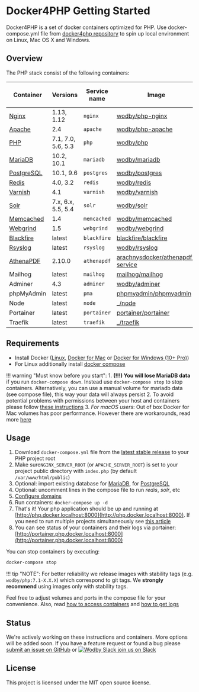 # Docker4PHP Getting Started

Docker4PHP is a set of docker containers optimized for PHP. Use docker-compose.yml file from [docker4php repository](https://github.com/wodby/docker4php) to spin up local environment on Linux, Mac OS X and Windows. 

## Overview

The PHP stack consist of the following containers:

[wodby/php-nginx]: https://github.com/wodby/php-nginx
[wodby/php-apache]: https://github.com/wodby/php-apache
[wodby/php]: https://github.com/wodby/php
[wodby/mariadb]: https://github.com/wodby/mariadb
[wodby/postgres]: https://github.com/wodby/postgres
[wodby/redis]: https://github.com/wodby/redis
[wodby/varnish]: https://github.com/wodby/varnish
[wodby/solr]: https://github.com/wodby/solr
[wodby/memcached]: https://github.com/wodby/memcached
[wodby/webgrind]: https://hub.docker.com/r/wodby/webgrind
[blackfire/blackfire]: https://hub.docker.com/r/blackfire/blackfire
[wodby/rsyslog]: https://hub.docker.com/r/wodby/rsyslog
[arachnysdocker/athenapdf-service]: https://hub.docker.com/r/arachnysdocker/athenapdf-service
[mailhog/mailhog]: https://hub.docker.com/r/mailhog/mailhog
[wodby/adminer]: https://hub.docker.com/r/wodby/adminer
[phpmyadmin/phpmyadmin]: https://hub.docker.com/r/phpmyadmin/phpmyadmin
[portainer/portainer]: https://hub.docker.com/portainer/portainer
[_/node]: https://hub.docker.com/_/node
[_/traefik]: https://hub.docker.com/_/traefik
[Nginx]: containers/nginx.md
[Apache]: containers/apache.md
[PHP]: containers/php.md
[MariaDB]: containers/mariadb.md
[PostgreSQL]: containers/postgres.md
[Redis]: containers/redis.md
[Varnish]: containers/varnish.md
[Solr]: containers/solr.md
[Memcached]: containers/memcached.md
[Webgrind]: containers/webgrind.md
[Blackfire]: containers/blackfire.md
[Rsyslog]: containers/rsyslog.md
[AthenaPDF]: containers/athenapdf.md

| Container    | Versions           | Service name | Image                              | Enabled by default |
| ------------ | ------------------ | ------------ | ---------------------------------- | ------------------ |
| [Nginx]      | 1.13, 1.12         | `nginx`      | [wodby/php-nginx]                  | ✓                  |
| [Apache]     | 2.4                | `apache`     | [wodby/php-apache]                 |                    |
| [PHP]        | 7.1, 7.0, 5.6, 5.3 | `php`        | [wodby/php]                        |                    |
| [MariaDB]    | 10.2, 10.1         | `mariadb`    | [wodby/mariadb]                    | ✓                  |
| [PostgreSQL] | 10.1, 9.6          | `postgres`   | [wodby/postgres]                   |                    |
| [Redis]      | 4.0, 3.2           | `redis`      | [wodby/redis]                      |                    |
| [Varnish]    | 4.1                | `varnish`    | [wodby/varnish]                    |                    |
| [Solr]       | 7.x, 6.x, 5.5, 5.4 | `solr`       | [wodby/solr]                       |                    |
| [Memcached]  | 1.4                | `memcached`  | [wodby/memcached]                  |                    |
| [Webgrind]   | 1.5                | `webgrind`   | [wodby/webgrind]                   |                    |
| [Blackfire]  | latest             | `blackfire`  | [blackfire/blackfire]              |                    |
| [Rsyslog]    | latest             | `rsyslog`    | [wodby/rsyslog]                    |                    |
| [AthenaPDF]  | 2.10.0             | `athenapdf`  | [arachnysdocker/athenapdf-service] |                    |
| Mailhog      | latest             | `mailhog`    | [mailhog/mailhog]                  | ✓                  |
| Adminer      | 4.3                | `adminer`    | [wodby/adminer]                    |                    |
| phpMyAdmin   | latest             | `pma`        | [phpmyadmin/phpmyadmin]            |                    |
| Node         | latest             | `node`       | [_/node]                           |                    |
| Portainer    | latest             | `portainer`  | [portainer/portainer]              | ✓                  |
| Traefik      | latest             | `traefik`    | [_/traefik]                        | ✓                  |

## Requirements

* Install Docker ([Linux](https://docs.docker.com/engine/installation), [Docker for Mac](https://docs.docker.com/engine/installation/mac) or [Docker for Windows (10+ Pro)](https://docs.docker.com/engine/installation/windows))
* For Linux additionally install [docker compose](https://docs.docker.com/compose/install)

!!! warning "Must know before you start":
    1. **(!!!) You will lose MariaDB data** if you run `docker-compose down`. Instead use `docker-compose stop` to stop containers. Alternatively, you can use a manual volume for mariadb data (see compose file), this way your data will always persist 
    2. To avoid potential problems with permissions between your host and containers please follow [these instructions](permissions.md)
    3. _For macOS users_: Out of box Docker for Mac volumes has poor performance. However there are workarounds, read more [here](macos.md)

## Usage 

1. Download `docker-compose.yml` file from the [latest stable release](https://github.com/wodby/docker4php/releases) to your PHP project root
2. Make sure`NGINX_SERVER_ROOT` (or `APACHE_SERVER_ROOT`) is set to your project public directory with `index.php` (by default `/var/www/html/public`)  
3. Optional: import existing database for [MariaDB](containers/mariadb.md#import-existing-database), for [PostgreSQL](containers/postgres.md#import-existing-database)
4. Optional: uncomment lines in the compose file to run _redis_, _solr_, etc
5. [Configure domains](domains.md) 
6. Run containers: `docker-compose up -d`
7. That's it! Your php application should be up and running at [http://php.docker.localhost:8000](http://php.docker.localhost:8000). If you need to run multiple projects simultaneously see [this article](multiple-projects.md)
8. You can see status of your containers and their logs via portainer: [http://portainer.php.docker.localhost:8000](http://portainer.php.docker.localhost:8000)

You can stop containers by executing:
```bash
docker-compose stop
```

!!! tip "NOTE": 
    For better reliability we release images with stability tags (e.g. `wodby/php:7.1-X.X.X`) which correspond to git tags. We **strongly recommend** using images only with stability tags. 


Feel free to adjust volumes and ports in the compose file for your convenience. Also, read [how to access containers](access.md) and [how to get logs](logs.md)

## Status

We're actively working on these instructions and containers. More options will be added soon. If you have a feature request or found a bug please [submit an issue on GitHub](https://github.com/wodby/docker4php/issues/new) or [![Wodby Slack](https://www.google.com/s2/favicons?domain=www.slack.com) join us on Slack](https://slack.wodby.com)

## License

This project is licensed under the MIT open source license.
